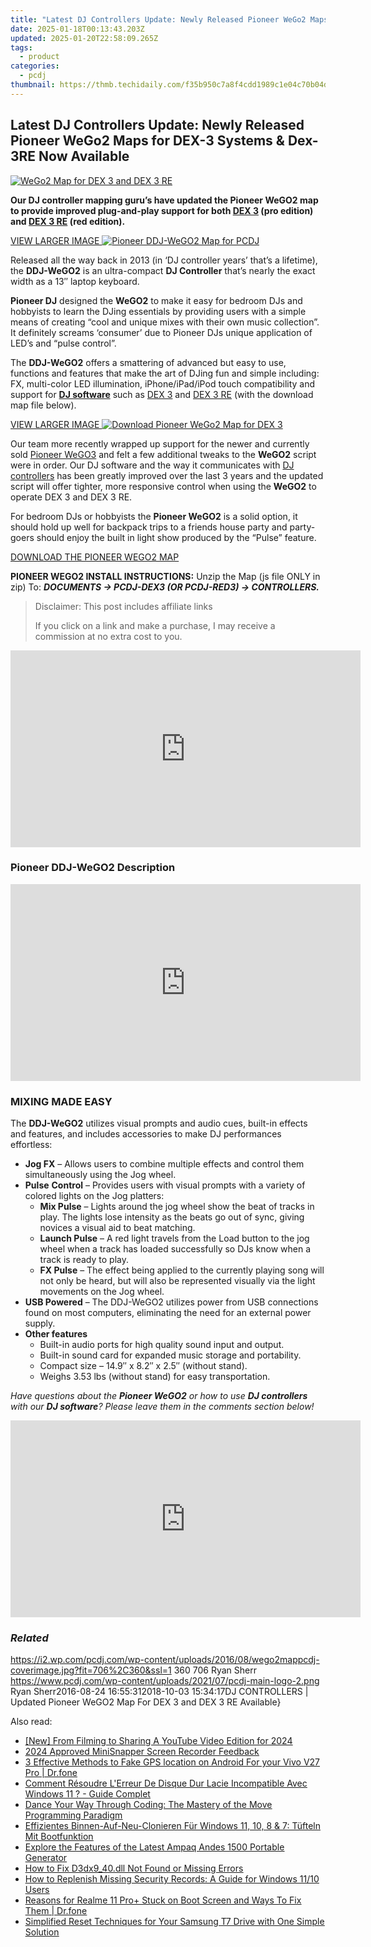 ```yaml
---
title: "Latest DJ Controllers Update: Newly Released Pioneer WeGo2 Maps for DEX-3 Systems & Dex-3RE Now Available"
date: 2025-01-18T00:13:43.203Z
updated: 2025-01-20T22:58:09.265Z
tags:
  - product
categories:
  - pcdj
thumbnail: https://thmb.techidaily.com/f35b950c7a8f4cdd1989c1e04c70b04dbfa6ce641c77398dacbaad68cbaf2be6.jpg
---
```


## Latest DJ Controllers Update: Newly Released Pioneer WeGo2 Maps for DEX-3 Systems & Dex-3RE Now Available

[![WeGo2 Map for DEX 3 and DEX 3 RE](https://i2.wp.com/pcdj.com/wp-content/uploads/2016/08/wego2mappcdj-coverimage.jpg?resize=706%2C321&ssl=1)](https://i2.wp.com/pcdj.com/wp-content/uploads/2016/08/wego2mappcdj-coverimage.jpg?fit=706%2C360&ssl=1 "WeGo2 Map for DEX 3 and DEX 3 RE")

**Our DJ controller mapping guru’s have updated the Pioneer WeGO2 map to provide improved plug-and-play support for both [DEX 3](https://tools.techidaily.com/pcdj/products/) (pro edition) and [DEX 3 RE](https://tools.techidaily.com/pcdj/products/) (red edition).**

[VIEW LARGER IMAGE ![Pioneer DDJ-WeGO2 Map for PCDJ](https://i0.wp.com/pcdj.com/wp-content/uploads/2016/08/pioneer-ddj-wego2-black7.jpg?fit=300%2C184&ssl=1 "Pioneer DDJ-WeGO2 Map for PCDJ")](https://i0.wp.com/pcdj.com/wp-content/uploads/2016/08/pioneer-ddj-wego2-black7.jpg?fit=1030%2C630&ssl=1)

Released all the way back in 2013 (in ‘DJ controller years’ that’s a lifetime), the **DDJ-WeGO2** is an ultra-compact **DJ Controller** that’s nearly the exact width as a 13″ laptop keyboard.

**Pioneer DJ** designed the **WeGO2** to make it easy for bedroom DJs and hobbyists to learn the DJing essentials by providing users with a simple means of creating “cool and unique mixes with their own music collection”. It definitely screams ‘consumer’ due to Pioneer DJs unique application of LED’s and “pulse control”.

The **DDJ-WeGO2** offers a smattering of advanced but easy to use, functions and features that make the art of DJing fun and simple including: FX, multi-color LED illumination, iPhone/iPad/iPod touch compatibility and support for **[DJ software](https://tools.techidaily.com/pcdj/products/)** such as [DEX 3](https://tools.techidaily.com/pcdj/products/) and [DEX 3 RE](https://tools.techidaily.com/pcdj/products/) (with the download map file below).

[VIEW LARGER IMAGE ![Download Pioneer WeGo2 Map for DEX 3](https://i1.wp.com/pcdj.com/wp-content/uploads/2016/08/wego2.jpg?fit=300%2C133&ssl=1 "Download Pioneer WeGo2 Map for DEX 3")](https://i1.wp.com/pcdj.com/wp-content/uploads/2016/08/wego2.jpg?fit=1030%2C458&ssl=1)

Our team more recently wrapped up support for the newer and currently sold [Pioneer WeGO3](https://tools.techidaily.com/pcdj/products/) and felt a few additional tweaks to the **WeGO2** script were in order. Our DJ software and the way it communicates with [DJ controllers](https://tools.techidaily.com/pcdj/products/) has been greatly improved over the last 3 years and the updated script will offer tighter, more responsive control when using the **WeGO2** to operate DEX 3 and DEX 3 RE.

For bedroom DJs or hobbyists the **Pioneer WeGO2** is a solid option, it should hold up well for backpack trips to a friends house party and party-goers should enjoy the built in light show produced by the “Pulse” feature.

[DOWNLOAD THE PIONEER WEGO2 MAP](https://tools.techidaily.com/pcdj/products/)

**PIONEER WEGO2 INSTALL INSTRUCTIONS:** Unzip the Map (js file ONLY in zip) To: _**DOCUMENTS -> PCDJ-DEX3 (OR PCDJ-RED3) -> CONTROLLERS.**_ 

>  Disclaimer: This post includes affiliate links
>
>  If you click on a link and make a purchase, I may receive a commission at no extra cost to you.
>

<!-- affiliate ads begin -->
<iframe width="560" height="315" src="https://www.youtube.com/embed/ZblaBc-v2vs?si=CKW1gJwXQT2vZJYo" title="YouTube video player" frameborder="0" allow="accelerometer; autoplay; clipboard-write; encrypted-media; gyroscope; picture-in-picture; web-share" referrerpolicy="strict-origin-when-cross-origin" allowfullscreen></iframe>
<!-- affiliate ads end -->

### Pioneer DDJ-WeGO2 Description

<!-- affiliate ads begin -->
<iframe width="560" height="315" src="https://www.youtube.com/embed/tPgf_wSdhS8?si=BHoH1ryaxmwk-8FV" title="YouTube video player" frameborder="0" allow="accelerometer; autoplay; clipboard-write; encrypted-media; gyroscope; picture-in-picture; web-share" referrerpolicy="strict-origin-when-cross-origin" allowfullscreen></iframe>
<!-- affiliate ads end -->

### MIXING MADE EASY

The **DDJ-WeGO2** utilizes visual prompts and audio cues, built-in effects and features, and includes accessories to make DJ performances effortless:

* **Jog FX** – Allows users to combine multiple effects and control them simultaneously using the Jog wheel.
* **Pulse** **Control** – Provides users with visual prompts with a variety of colored lights on the Jog platters:  
   * **Mix Pulse** – Lights around the jog wheel show the beat of tracks in play. The lights lose intensity as the beats go out of sync, giving novices a visual aid to beat matching.  
   * **Launch Pulse** – A red light travels from the Load button to the jog wheel when a track has loaded successfully so DJs know when a track is ready to play.  
   * **FX Pulse** – The effect being applied to the currently playing song will not only be heard, but will also be represented visually via the light movements on the Jog wheel.
* **USB Powered** – The DDJ-WeGO2 utilizes power from USB connections found on most computers, eliminating the need for an external power supply.
* **Other features**  
   * Built-in audio ports for high quality sound input and output.  
   * Built-in sound card for expanded music storage and portability.  
   * Compact size – 14.9″ x 8.2″ x 2.5″ (without stand).  
   * Weighs 3.53 lbs (without stand) for easy transportation.

_Have questions about the **Pioneer WeGO2** or how to use **DJ controllers** with our **DJ software**? Please leave them in the comments section below!_

<!-- affiliate ads begin -->
<iframe width="560" height="315" src="https://www.youtube.com/embed/RAnyQ0uj9Yg?si=Es4_ulcdM_-LuDcq" title="YouTube video player" frameborder="0" allow="accelerometer; autoplay; clipboard-write; encrypted-media; gyroscope; picture-in-picture; web-share" referrerpolicy="strict-origin-when-cross-origin" allowfullscreen></iframe>
<!-- affiliate ads end -->

### _Related_

https://i2.wp.com/pcdj.com/wp-content/uploads/2016/08/wego2mappcdj-coverimage.jpg?fit=706%2C360&ssl=1 360 706 Ryan Sherr https://www.pcdj.com/wp-content/uploads/2021/07/pcdj-main-logo-2.png Ryan Sherr2016-08-24 16:55:312018-10-03 15:34:17DJ CONTROLLERS | Updated Pioneer WeGO2 Map For DEX 3 and DEX 3 RE Available}

<ins class="adsbygoogle"
     style="display:block"
     data-ad-format="autorelaxed"
     data-ad-client="ca-pub-7571918770474297"
     data-ad-slot="1223367746"></ins>

<ins class="adsbygoogle"
     style="display:block"
     data-ad-client="ca-pub-7571918770474297"
     data-ad-slot="8358498916"
     data-ad-format="auto"
     data-full-width-responsive="true"></ins>

<span class="atpl-alsoreadstyle">Also read:</span>
<div><ul>
<li><a href="https://eaxpv-info.techidaily.com/new-from-filming-to-sharing-a-youtube-video-edition-for-2024/"><u>[New] From Filming to Sharing A YouTube Video Edition for 2024</u></a></li>
<li><a href="https://screen-mirroring-recording.techidaily.com/2024-approved-minisnapper-screen-recorder-feedback/"><u>2024 Approved MiniSnapper Screen Recorder Feedback</u></a></li>
<li><a href="https://android-location.techidaily.com/3-effective-methods-to-fake-gps-location-on-android-for-your-vivo-v27-pro-drfone-by-drfone-virtual/"><u>3 Effective Methods to Fake GPS location on Android For your Vivo V27 Pro | Dr.fone</u></a></li>
<li><a href="https://discover-fantastic.techidaily.com/comment-resoudre-lerreur-de-disque-dur-lacie-incompatible-avec-windows-11-guide-complet/"><u>Comment Résoudre L'Erreur De Disque Dur Lacie Incompatible Avec Windows 11 ? - Guide Complet</u></a></li>
<li><a href="https://discover-fantastic.techidaily.com/dance-your-way-through-coding-the-mastery-of-the-move-programming-paradigm/"><u>Dance Your Way Through Coding: The Mastery of the Move Programming Paradigm</u></a></li>
<li><a href="https://discover-fantastic.techidaily.com/effizientes-binnen-auf-neu-clonieren-fur-windows-11-10-8-and-7-tufteln-mit-bootfunktion/"><u>Effizientes Binnen-Auf-Neu-Clonieren Für Windows 11, 10, 8 & 7: Tüfteln Mit Bootfunktion</u></a></li>
<li><a href="https://buynow-tips.techidaily.com/explore-the-features-of-the-latest-ampaq-andes-1500-portable-generator/"><u>Explore the Features of the Latest Ampaq Andes 1500 Portable Generator</u></a></li>
<li><a href="https://tech-recovery.techidaily.com/how-to-fix-d3dx940dll-not-found-or-missing-errors/"><u>How to Fix D3dx9_40.dll Not Found or Missing Errors</u></a></li>
<li><a href="https://discover-fantastic.techidaily.com/how-to-replenish-missing-security-records-a-guide-for-windows-1110-users/"><u>How to Replenish Missing Security Records: A Guide for Windows 11/10 Users</u></a></li>
<li><a href="https://howto.techidaily.com/reasons-for-realme-11-proplus-stuck-on-boot-screen-and-ways-to-fix-them-drfone-by-drfone-fix-android-problems-fix-android-problems/"><u>Reasons for Realme 11 Pro+ Stuck on Boot Screen and Ways To Fix Them | Dr.fone</u></a></li>
<li><a href="https://discover-fantastic.techidaily.com/simplified-reset-techniques-for-your-samsung-t7-drive-with-one-simple-solution/"><u>Simplified Reset Techniques for Your Samsung T7 Drive with One Simple Solution</u></a></li>
</ul></div>

